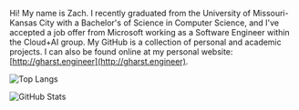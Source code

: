 Hi! My name is Zach. I recently graduated from the University of Missouri-Kansas City with a Bachelor's of Science in Computer Science, and I've accepted a job offer from Microsoft working as a Software Engineer within the Cloud+AI group. My GitHub is a collection of personal and academic projects. I can also be found online at my personal website: [http://gharst.engineer](http://gharst.engineer). 

![Top Langs](https://github-readme-stats.vercel.app/api/top-langs/?username=ZDGharst&theme=tokyonight&layout=compact)

![GitHub Stats](https://github-readme-stats.vercel.app/api?username=ZDGharst&count_private=true&show_icons=true&theme=tokyonight)
